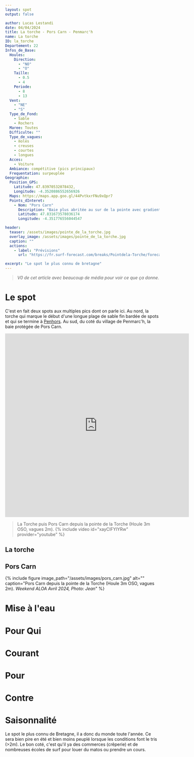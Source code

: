 ```yaml
---
layout: spot
output: false

author: Lucas Lestandi
date: 04/04/2024
title: La torche - Pors Carn - Penmarc'h
name: La torche 
ID: la_torche
Departement: 22
Infos_de_Base:
  Houles:
    Direction:
      - "NO"
      - "O"
    Taille:
      - 0.5
      - 4
    Periode:
      - 8
      - 13
  Vent:
    - "NE"
    - "S"
  Type_de_Fond:
    - Sable
    - Rochers
  Maree: Toutes
  Difficulte: ""
  Type_de_vagues:
    - moles
    - creuses
    - courtes
    - longues
  Acces:
    - Voiture
  Ambiance: compétitive (pics principaux)
  Frequentation: surpeuplée
Geographie:
  Position_GPS:
    Latitude: 47.83970532078432, 
    Longitude: -4.3520886552656926
  Maps: https://maps.app.goo.gl/44PvtkxrFNu9xQpr7
  Points_dInteret:
    - Nom: "Pors Carn"
      Description: "Baie plus abritée au sur de la pointe avec gradient de taille"
      Latitude: 47.831673578036174
      Longitude: -4.351776556044547

header: 
  teaser: /assets/images/pointe_de_la_torche.jpg
  overlay_image: /assets/images/pointe_de_la_torche.jpg
  caption: ""
  actions:
    - label: "Prévisions"
      url: "https://fr.surf-forecast.com/breaks/Pointdela-Torche/forecasts/latest/six_day"

excerpt: "Le spot le plus connu de bretagne"
---
```


> *V0 de cet article avec beaucoup de média pour voir ce que ça donne.*

# Le spot

C'est en fait deux spots aux multiples pics dont on parle ici. Au nord, la torche qui marque le début d'une longue plage de sable fin bardée de spots et qui se termine à [Penhors](/surf/surf_spots/penhors). Au sud, du coté du village de Penmarc'h, la baie protégée de Pors Carn.
<iframe src="https://www.google.com/maps/embed?pb=!1m14!1m12!1m3!1d15222.62886600984!2d-4.356586716578736!3d47.836251583014054!2m3!1f0!2f0!3f0!3m2!1i1024!2i768!4f13.1!5e1!3m2!1sfr!2sfr!4v1713268009115!5m2!1sfr!2sfr" width="600" height="600" style="border:0;" allowfullscreen="" loading="lazy" referrerpolicy="no-referrer-when-downgrade"></iframe>

> La Torche puis Pors Carn depuis la pointe de la Torche (Houle 3m OSO, vagues 2m).
> {% include video id="xayCIFYlYRw" provider="youtube" %}
>

## La torche


## Pors Carn
{% include figure image_path="/assets/images/pors_carn.jpg" alt="" caption="Pors Carn depuis la pointe de la Torche (Houle 3m OSO, vagues 2m). *Weekend ALOA Avril 2024, Photo: Jean*" %}

# Mise à l'eau


# Pour Qui

# Courant

# Pour

# Contre

# Saisonnalité

Le spot le plus connu de Bretagne, il a donc du monde toute l'année. Ce sera bien pire en été et bien moins peuplé lorsque les conditions font le tris (>2m). Le bon coté, c'est qu'il ya des commerces (crêperie) et de nombreuses écoles de surf pour louer du matos ou prendre un cours.